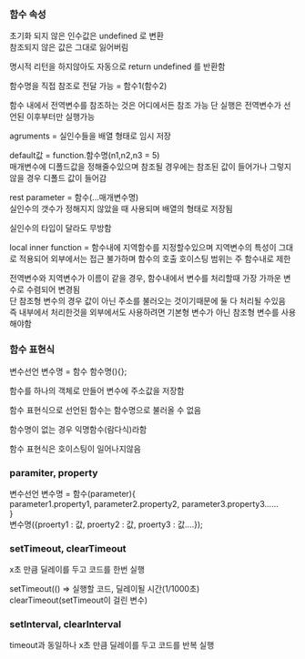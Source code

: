 ### 함수 속성

초기화 되지 않은 인수값은 undefined 로 변환   
참조되지 않은 값은 그대로 잃어버림  

명시적 리턴을 하지않아도 자동으로 return undefined 를 반환함  

함수명을 직접 참조로 전달 가능 = 함수1(함수2)   

함수 내에서 전역변수를 참조하는 것은 어디에서든 참조 가능
단 실행은 전역변수가 선언된 이후부터만 실행가능   
 
agruments = 실인수들을 배열 형태로 임시 저장   

default값 = function.함수명(n1,n2,n3 = 5)  
매개변수에 디폴드값을 정해줄수있으며 참조될 경우에는 참조된 값이 들어가나 그렇지 않을 경우 디폴드 값이 들어감  

rest parameter = 함수(...매개변수명)    
실인수의 갯수가 정해지지 않았을 때 사용되며 배열의 형태로 저장됨  

실인수의 타입이 달라도 무방함  

local inner function = 함수내에 지역함수를 지정할수있으며 지역변수의 특성이 그대로 적용되어 외부에서는 접근 불가하며 함수의 호출 호이스팅 범위는 주 함수내로 제한  

전역변수와 지역변수가 이름이 같을 경우, 함수내에서 변수를 처리할때 가장 가까운 변수로 수렴되어 변경됨   
단 참조형 변수의 경우 값이 아닌 주소를 불러오는 것이기때문에 둘 다 처리될 수있음   
즉 내부에서 처리한것을 외부에서도 사용하려면 기본형 변수가 아닌 참조형 변수를 사용해야함   

### 함수 표현식

변수선언 변수명 = 함수 함수명(){};  

함수를 하나의 객체로 만들어 변수에 주소값을 저장함  

함수 표현식으로 선언된 함수는 함수명으로 불러올 수 없음  

함수명이 없는 경우 익명함수(람다식)라함  

함수 표현식은 호이스팅이 일어나지않음  

### paramiter, property

변수선언 변수명 = 함수(parameter){  
parameter1.property1, parameter2.property2, parameter3.property3......  
}    
변수명({proerty1 : 값, proerty2 : 값, proerty3 : 값....});   

### setTimeout, clearTimeout

x초 만큼 딜레이를 두고 코드를 한번 실행  

setTimeout(() => 실행할 코드, 딜레이될 시간(1/1000초)  
clearTimeout(setTimeout이 걸린 변수)    

### setInterval, clearInterval

timeout과 동일하나 x초 만큼 딜레이를 두고 코드를 반복 실행  
